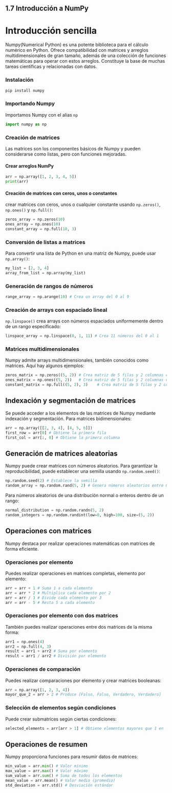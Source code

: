 ## 1.7 Introducción a NumPy

# Introducción sencilla

Numpy(Numerical Python) es una potente biblioteca para el cálculo numérico en Python. Ofrece compatibilidad con matrices y arreglos multidimensionales de gran tamaño, además de una colección de funciones matemáticas para operar con estos arreglos.
Constituye la base de muchas tareas científicas y relacionadas con datos. 

### Instalación


```bash
pip install numpy
```

### Importando Numpy


Importamos Numpy con el alias `np`


```python
import numpy as np
```


### Creación de matrices


Las matrices son los componentes básicos de Numpy y pueden considerarse como listas, pero con funciones mejoradas.


#### Crear arreglos NumPy 


```python
arr = np.array([1, 2, 3, 4, 5])
print(arr)
```


#### Creación de matrices con ceros, unos o constantes


crear matrices con ceros, unos o cualquier constante usando `np.zeros()`, `np.ones()` y `np.full()`:


```python
zeros_array = np.zeros(10)
ones_array = np.ones(10)
constant_array = np.full(10, 3)
```


### Conversión de listas a matrices


Para convertir una lista de Python en una matriz de Numpy, puede usar `np.array()`:


```python
my_list = [2, 3, 4]
array_from_list = np.array(my_list)
```

### Generación de rangos de números


```python
range_array = np.arange(10) # Crea un array del 0 al 9
```


### Creación de arrays con espaciado lineal


`np.linspace()` crea arrays con números espaciados uniformemente dentro de un rango especificado:


```python
linspace_array = np.linspace(0, 1, 11) # Crea 11 números del 0 al 1
```


### Matrices multidimensionales


Numpy admite arrays multidimensionales, también conocidos como matrices. Aquí hay algunos ejemplos:


```python
zeros_matrix = np.zeros((5, 2)) # Crea matriz de 5 filas y 2 columnas completa con ceros
ones_matrix = np.ones((5, 2))   # Crea matriz de 5 filas y 2 columnas completa con ceros 
constant_matrix = np.full((5, 2), 3)    # Crea matriz de 5 filas y 2 columnas completa con treses
```


## Indexación y segmentación de matrices

Se puede acceder a los elementos de las matrices de Numpy mediante indexación y segmentación. Para matrices bidimensionales:


```python
arr = np.array([[2, 3, 4], [4, 5, 6]])
first_row = arr[0] # Obtiene la primera fila
first_col = arr[:, 0] # Obtiene la primera columna
```


## Generación de matrices aleatorias


Numpy puede crear matrices con números aleatorios. Para garantizar la reproducibilidad, puede establecer una semilla usando `np.random.seed()`:


```python
np.random.seed(2) # Establece la semilla
random_array = np.random.rand(5, 2) # Genera números aleatorios entre 0 y 1
```


Para números aleatorios de una distribución normal o enteros dentro de un rango:


```python
normal_distribution = np.random.randn(5, 2)
random_integers = np.random.randint(low=0, high=100, size=(5, 2))
```


## Operaciones con matrices


Numpy destaca por realizar operaciones matemáticas con matrices de forma eficiente.


### Operaciones por elemento

Puedes realizar operaciones en matrices completas, elemento por elemento:


```python
arr = arr + 1 # Suma 1 a cada elemento
arr = arr * 2 # Multiplica cada elemento por 2
arr = arr / 3 # Divide cada elemento por 3
arr = arr - 5 # Resta 5 a cada elemento
```

### Operaciones por elemento con dos matrices


También puedes realizar operaciones entre dos matrices de la misma forma:


```python
arr1 = np.ones(4)
arr2 = np.full(4, 3)
result = arr1 + arr2 # Suma por elemento
result = arr1 / arr2 # División por elemento
```


### Operaciones de comparación


Puedes realizar comparaciones por elemento y crear matrices booleanas:


```python
arr = np.array([1, 2, 3, 4])
mayor_que_2 = arr > 2 # Produce [Falso, Falso, Verdadero, Verdadero]
```


### Selección de elementos según condiciones


Puede crear submatrices según ciertas condiciones:


```python
selected_elements = arr[arr > 1] # Obtiene elementos mayores que 1 en 'arr' y crea con ellos 'selected_elements'
```


## Operaciones de resumen


Numpy proporciona funciones para resumir datos de matrices:


```python
min_value = arr.min() # Valor mínimo
max_value = arr.max() # Valor máximo
sum_value = arr.sum() # Suma de todos los elementos
mean_value = arr.mean() # Valor medio (promedio)
std_deviation = arr.std() # Desviación estándar
```